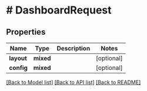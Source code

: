 # # DashboardRequest

## Properties

Name | Type | Description | Notes
------------ | ------------- | ------------- | -------------
**layout** | **mixed** |  | [optional]
**config** | **mixed** |  | [optional]

[[Back to Model list]](../../README.md#models) [[Back to API list]](../../README.md#endpoints) [[Back to README]](../../README.md)
